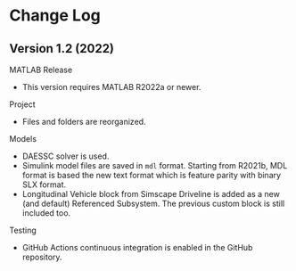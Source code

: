 # Change Log

## Version 1.2 (2022)

MATLAB Release

- This version requires MATLAB R2022a or newer.

Project

- Files and folders are reorganized.

Models

- DAESSC solver is used.
- Simulink model files are saved in `mdl` format.
  Starting from R2021b, MDL format is based the new text format
  which is feature parity with binary SLX format.
- Longitudinal Vehicle block from Simscape Driveline is
  added as a new (and default) Referenced Subsystem.
  The previous custom block is still included too.

Testing

- GitHub Actions continuous integration is enabled
  in the GitHub repository.
